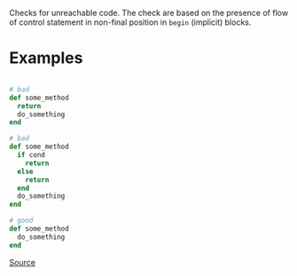 
Checks for unreachable code.
The check are based on the presence of flow of control
statement in non-final position in `begin` (implicit) blocks.

# Examples

```ruby

# bad
def some_method
  return
  do_something
end

# bad
def some_method
  if cond
    return
  else
    return
  end
  do_something
end

# good
def some_method
  do_something
end
```

[Source](http://www.rubydoc.info/gems/rubocop/RuboCop/Cop/Lint/UnreachableCode)